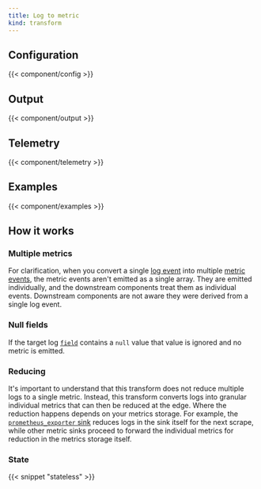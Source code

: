 ```yaml
---
title: Log to metric
kind: transform
---
```


## Configuration

{{< component/config >}}

## Output

{{< component/output >}}

## Telemetry

{{< component/telemetry >}}

## Examples

{{< component/examples >}}

## How it works

### Multiple metrics

For clarification, when you convert a single [log event][log] into multiple [metric events][metric], the metric events aren't emitted as a single array. They are emitted individually, and the downstream components treat them as individual events. Downstream components are not aware they were derived from a single log event.

### Null fields

If the target log [`field`](#field) contains a `null` value that value is ignored and no metric is emitted.

### Reducing

It's important to understand that this transform does not reduce multiple logs to a single metric. Instead, this transform converts logs into granular individual metrics that can then be reduced at the edge. Where the reduction happens depends on your metrics storage. For example, the [`prometheus_exporter` sink][prometheus_exporter] reduces logs in the sink itself for the next scrape, while other metric sinks proceed to forward the individual metrics for reduction in the metrics storage itself.

### State

{{< snippet "stateless" >}}

[log]: /docs/about/under-the-hood/architecture/data-model/log
[metric]: /docs/about/under-the-hood/architecture/data-model/metric
[prometheus_exporter]: /docs/reference/configuration/sinks/prometheus_exporter
